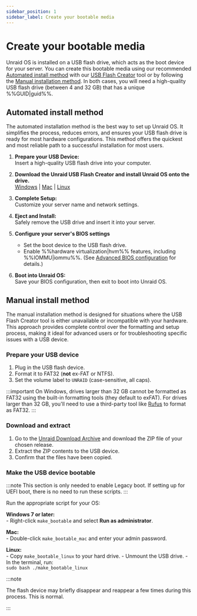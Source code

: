 ```yaml
---
sidebar_position: 1
sidebar_label: Create your bootable media
---
```


# Create your bootable media

Unraid OS is installed on a USB flash drive, which acts as the boot device for your server. You can create this bootable media using our recommended [Automated install method](./create-your-bootable-media.md#automated-install-method) with our [USB Flash Creator](https://unraid.net/download) tool or by following the [Manual installation method](./create-your-bootable-media.md#manual-install-method). In both cases, you will need a high-quality USB flash drive (between 4 and 32 GB) that has a unique %%GUID|guid%%.

## Automated install method

The automated installation method is the best way to set up Unraid OS. It simplifies the process, reduces errors, and ensures your USB flash drive is ready for most hardware configurations. This method offers the quickest and most reliable path to a successful installation for most users.

1. **Prepare your USB Device:**  
   Insert a high-quality USB flash drive into your computer.

2. **Download the Unraid USB Flash Creator and install Unraid OS onto the drive.**  
   [Windows](https://releases.unraid.net/dl/stable/usb-creator.exe) | [Mac](https://releases.unraid.net/dl/stable/usb-creator.dmg) | [Linux](https://releases.unraid.net/dl/stable/usb-creator.deb)
 
3. **Complete Setup:**  
   Customize your server name and network settings.
4. **Eject and Install:**  
   Safely remove the USB drive and insert it into your server.
5. **Configure your server's BIOS settings**
   - Set the boot device to the USB flash drive.
   - Enable %%hardware virtualization|hvm%% features, including %%IOMMU|iommu%%.  (See [Advanced BIOS configuration](../explore-the-user-interface/key-features.md) for details.)
6. **Boot into Unraid OS:**  
   Save your BIOS configuration, then exit to boot into Unraid OS.

## Manual install method

The manual installation method is designed for situations where the USB Flash Creator tool is either unavailable or incompatible with your hardware. This approach provides complete control over the formatting and setup process, making it ideal for advanced users or for troubleshooting specific issues with a USB device.

### Prepare your USB device

  1. Plug in the USB flash device.
  2. Format it to FAT32 (**not** ex-FAT or NTFS).  
  3. Set the volume label to `UNRAID` (case-sensitive, all caps).

  :::important
  On Windows, drives larger than 32 GB cannot be formatted as FAT32 using the built-in formatting tools (they default to exFAT). For drives larger than 32 GB, you'll need to use a third-party tool like [Rufus](https://rufus.ie/en/) to format as FAT32.
  :::

### Download and extract

  1. Go to the [Unraid Download Archive](../../download_list.mdx) and download the ZIP file of your chosen release.
  2. Extract the ZIP contents to the USB device.
  3. Confirm that the files have been copied.

### Make the USB device bootable

:::note
This section is only needed to enable Legacy boot. If setting up for UEFI boot, there is no need to run these scripts.
:::

  Run the appropriate script for your OS:

  **Windows 7 or later:**  
    - Right-click `make_bootable` and select **Run as administrator**.

  **Mac:**  
    - Double-click `make_bootable_mac` and enter your admin password.

  **Linux:**  
    - Copy `make_bootable_linux` to your hard drive.
    - Unmount the USB drive.
    - In the terminal, run:  
      ```
      sudo bash ./make_bootable_linux
      ```

  :::note
  
  The flash device may briefly disappear and reappear a few times during this process. This is normal.

  :::
